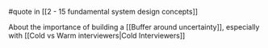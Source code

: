 #quote in [[2 - 15 fundamental system design concepts]]

About the importance of building a [[Buffer around uncertainty]], especially with [[Cold vs Warm interviewers|Cold Interviewers]]